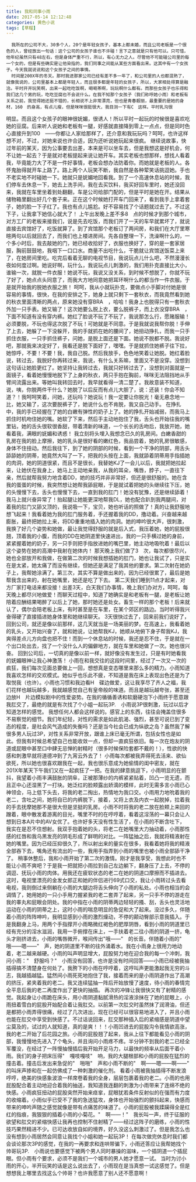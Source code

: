 ```yaml
---
title: 我和同事小雨
date: 2017-05-14 12:12:48
categories: 黄色小说
tags: [草榴]
---
```

      我所在的公司不大，30多个人，20个是年轻女孩子，基本上都未婚，而且公司老板是一个很色的人，曾经放出一句话：这个公司的女孩子谁也不许碰！言下之意就是只有他可以。只可惜，他年纪虽然只有48左右，但是身体严重不行，所以，有心无力之人。尽管他不可能碰公司里的每一个女的，但是有些确实是让他染指的，我们同事之间能从某些方面看出来。这其中有一个女孩子。今天我就说说和这个女孩子之间的事情。
      时间是200X年的冬天。那时我进那家公司已经有差不多一年了，和公司里的人也都混熟了，就像我说的，公司里基本上都是年轻人，而且很多都是年轻的女孩子，所以，大家相处得算是融洽。平时开开玩笑啊，出来一起吃吃饭啊，喝喝茶啊，玩玩啊什么都有。而那些女孩子也乐得和我们这几个男的玩，吃吃豆腐也不会说什么。在我不知那个女孩子（我们称呼她小雨）和老板有关系之前，我觉得她还挺不错的，长相说不上非常漂亮，但也是青春靓丽，最重要的是她的身材，160　的身高，有点儿瘦，但是咪咪很挺很大，我目测一下有C　这样。平时乳沟很
明显。而且这个女孩子的眼神很妩媚，很诱人！所以平时一起玩的时候很是喜欢吃她的豆腐。后来听人说她和老板有一腿，好感就直接降到零上一点点，但是同时色心直接升到100　——你都让人家给那样了，还介意和我玩玩吗？呵呵，也许这样想不对，不过，对她来说也许合适，因为还听说她玩起来很疯。
      继续说故事，快过年前的某天，因为公事要去出差，本来是可以坐车去，但是我想这是好机会，何不让她一起去？于是就对老板提起来说让她开车。其实老板也想那样，想找人看着我，毕竟能力大了不是一件好事情，老板会想办法防着你。而她就是老板的人。各怀鬼胎得就开车上路了。路上两个人玩笑不断，我自然是各种荤笑话挑逗她。手也不老实地不时碰她一下。她就只是妩媚地回看我。到了一个高速休息站的时候，我们停车去休息一下，她去上洗手间，我在去买饮料，我买好回车里时，她还没回来，我就在车里坐着到处翻翻，车是公司给部门配的，但是平时是她在开。结果从储物箱里翻出好几个套子来。正在这个时候她打开车门回来了，看到我手上拿着套子，她的脸一下子红了。我也有点儿尴尬。好不容易找了个话题就过去了。不过这下子，让我拿下她信心就大了！
        上午出发晚上差不多8　点的时候才到那个城市，对方工厂的老板来接我们，说是先去吃饭，而我们开了一天的车早就累坏了，就说直接去宾馆好了，吃饭就算了。到了宾馆那个老板订了两间房，和我们在大厅里寒暄两句以后就回去了，而我们也上楼进房间。先各自整理一下，洗澡啊什么的，一个多小时后，我去敲她的门，她已经收拾好了，衣服也换好了，穿的是一套家居服，胸前鼓鼓地，我咽下一口口水。商量不出吃什么，干脆就让宾馆送饭菜上来了，在她房间里吃。吃完后看着无聊的电视节目，我说玩点儿什么吧，不然漫漫长夜如何度过啊。她说好啊，玩什么，我说玩点儿刺激的，我们用扑克直接比大小，谁输一次，就脱一件衣服！她说不玩，我说又没关系，到时候不想脱了，你就不玩了好了，她点点头同意了，而我大方地同意她把耳环啊什么的都当作一件衣服。于是就开始我的脱她衣服之旅！
          呵呵，我从小就玩扑克，要做点小手脚对付她是很容易的事情，很快，在我的安排之下，她身上就只剩下一套秋衣，而我竟然看到她的秋衣里面清晰的两点，原来她没有穿BRA　，哈哈！我身上也脱得只有一套秋衣外加一只手表。她又输了！这次她要么脱上衣，要么脱裤子，而上衣没穿BRA　，下面不知道有没有穿内裤。她红了脸说不玩了不玩了，我说那怎么行，愿赌服输！必须要脱，不玩也得这次脱了不玩！可她就是不同意。于是我就说我帮你脱！手伸了上去，她躲了一下没躲开，我的手就抓在她的腰间了，她扭动挣扎，而我一只手抓住衣服，一只手抓住裤子，问她，是脱上面还是下面。她说不脱都不脱。我说好吧，那就我来决定好了，我看还是脱下面好了，嘿嘿。于是就抓住她裤子往下拉，她惊呼，不要！不要！我，我自己脱。然后我放手，色色地笑着让她脱。她红着脸说，转过去，我脱好你再转过来，我说，有什么关系嘛，里面又不是没穿。没想到这句话让她脸更红了。她坚持让我转过去，我就只好转过去了，没想到对面就是一面镜子，看着她慢慢地脱下了上身的秋衣，两只手抱在胸前，咪咪无法阻挡地从手臂间流露出来。等她叫我转回去时，我早就看得一清二楚了。我故意装不知道，说，咦，你脱两件干什么？她脱了以后反而有点儿大胆了，说：还装！你会不知道？！我呵呵笑着，问她，还玩吗？她说玩！我一定要让你脱光！毫无悬念地一比，她又输了，这次要脱裤子了，她说什么也不肯脱，我又自己动手。
      在挣扎中，我的手已经握在了她的白嫩有弹性的奶子上了。她的挣扎开始减弱，而我马上抓住时机吻住她的嘴。她软了下来，然后手主动地抱住了我，舌头也开始往我的嘴里钻，她的舌头很软很香甜，带着清新的味道，一个长长的舌吻后，我放开她，她看着我，满眼的妩媚和诱惑！
        我立刻将头埋入我想念已久的乳房间。白嫩香甜的乳房在我的脸上摩擦，她的乳头是很好看的嫩红色，我品尝着，她的乳房很敏感，身体不住扭动。然后我往下，到了她的阴部的时候，看到一个干净的阴部，用舌头舔舔她的阴蒂，她竟然大叫了一下，把我的头按在上面，我就舔着阴蒂用手指插她的肉洞，她的阴道很紧，而且不是很长，我替她KJ了一会儿以后，我就把她拉起来，让她伏在我身上，她马上主动地亲我，从我的耳朵，嘴唇，脖子，一直往下亲，然后就帮我努力地含着DD，她的技巧并非非常好，但还是很舒服的。她在含我的蛋蛋的时候，我突然想让她帮我舔屁眼，于是就试着把她的头继续往下压，她的头慢慢下去，舌头也慢慢下去，一直到我的肛门！她没有犹豫，还是继续舔着！我马上就兴奋异常了！抬起腿让她能更深地帮我DL，她也配合趴到我两腿间，对着我的肛门又舔又顶的，我说吸一下，宝贝，她也听话的照做了！真的让我舒服地想飞起来！我看着她为我的肛门服务着，手还握着我的DD，撸动着。兴奋越来越膨胀，最终把她拉上来，将DD重重地插入她的肉洞。她的呻吟很大声，很刺激，我换了好几个姿势和她做，最让我觉得舒服的就是后入式，我压着她，她的屁股很翘，顶着我的小腹，而我的DD在她阴道里快速进出，我的一只手横过她的身前，紧紧握着她的奶子，另一只手则把手指放进她的嘴巴里，她主动地吸吮着！最后以这个姿势在她的高潮中我射在她体内！
      那天晚上我们做了3　次，每次都很尽兴，她也全部放开和我做，在做第二次的时候我想插她的肛门，她也让我试了，只是实在是太紧，她太痛了而没有继续，但她还是满足了我其他的要求。第二次射在她奶子上，我帮她涂满了。第三次，其实不算是做出来的，因为已经很累了，最后是她帮我含出来的，射在她嘴里，她还是吃了下去。
        第二天我们睡到11点才起来，对方厂家打电话来都没接！出差3天，白天我们办事情，晚上我们办对方，呵呵，每天晚上都尽兴地做爱！而聊天过程中，知道了她确实是和老板有一腿，是老板让她陪着应酬结果喝醉了以后上了她，那时她还是处女。畜生一样的那个老板！后来就认了，偶尔会陪老板上床，有时甚至是在车里，在某个郊区的路边。当时听得我兴奋得硬了直接插进她身体里和她继续聊天。
        3天很快过去了，回来前我们说好了，回到公司，就还是像以前那样，这几天就当是一场美丽的梦。在高速上，我看着她的乳头，又开始兴奋了，就和她说，让她帮我KJ，她顺从地俯下身子帮我KJ，我爽得差点儿方向盘也把不住！而到一个休息站的时候，我还是忍不住，于是就在一个出口处出去，找了一个没什么人的偏僻地方，就在车里和她做了一次。她也很兴奋。
        回到公司后，一切真的是像以前一样，就好像没有发生过，只是有时她看我的妩媚眼神让我心神激荡！
        小雨在和我交往的这段时间里，经过了一次又一次的疯狂，我们每次见面总要做上一回，想想真是变态哪里来那么多的精力。小雨知道我喜欢怎样的交欢模式。她似乎也乐此不疲，不知道是我在床上表现出色还是为了取悦我（也许）。小雨也习惯和我边看H　碟边做爱，这让我享尽了齐人之福，我们花样也越玩越多，我就越感觉自己有皇帝般的味道。而且是越玩越夸张，甚至还边放H　片边模拟剧中的性爱姿势。在我的循循善诱和软磨硬泡下小雨终于愿意跟我肛交了，最绝的就是有次找了个小姐一起玩3P.　小雨说3P很刺激，玩过以后才知道怎样的感觉。
    我想任何人都会这样说的。感官上的东西，往往会掩盖住很多不易察觉的细节。我们年纪轻，对性的需求是如此肌渴、强烈，甚至可说已到了变态的程度，是社会风气造成的失衡吗？还是当今社会已成为纵欲之岛？虽然我了解很多男人玩过3P，对性关系非常开放，跟谁上床已毫无所谓，包括女性也是如此。但我有时候总希望自己也能收敛一点，但却一直疯狂依旧。每一次在炮友的阴道或屁眼中甚至口中肆无忌惮的射精时（很多时候保险套都不戴的！），性欲的快感和刺激早就将道德冲到了九宵云外去了！
        小雨每次都被我弄得死去活来、欲仙欲死，所以她也很喜欢跟我在一起，我也很乐意成为她偷情的闺中密友，就在201X年某天下午我们又在一起疯狂了一把。在我的肆意挑逗下，小雨明显的在颤抖，我望着小雨丰满鼓胀的阴阜，正被那薄纱的内裤紧紧贴着，凹凸一览无遗，而且正中心还湿黑了一打块。她泛红的脸颊露出娇滴的模样，此时无需多言小雨已心神领会，马上低下头去，将我的老二掏出，热情地为我口交。小雨用力地吮着我的老二，含吐之间，她将自已的内裤脱下，接着，又将上衣及内衣一起脱掉，拉着我的手去抚摩她那不是很大但是坚挺的乳房。小雨不时将我的老二放在脸颊上来回的蹭着，眼中散发着游离的目光，嘴里不时的在哼哼着，看着这淫荡的一幕只会让人想到日本A片中的AV女优了。也许好多天没有性生活了，在小雨的不断含吐下，我实在是忍不住想射。我双手抱着她的头，将老二在她嘴里大力抽动着，小雨那性感的红唇和我乌黑发亮的阴毛形成了鲜明的对比。一阵猛抽之后，我就将精液射在她的嘴里。因为已经压抑很久了，所以射出来的量实在很多，我看着她将我的精液全部吞下去，嘴角还有流出的一些，我用手指弄到小雨的嘴里也被小雨全部舔干净了。
          稍事休整后，我和小雨开始了第二次的激情。刚才是我享受，我想此时也不能让小雨不爽吧？于是我一把就把小雨拉到自己左边躺下，翻身压了上去，不停的调逗、抚玩小雨的肉体。用我还在疲软状态的老二在她的阴道口摩擦而不插进去。这时，电视里漂亮的金发女郎正和她的伴侣进行69式口交，我让小雨转过头去看电视，我则倒过来侧躺在小雨的大腿边将舌头伸向了小雨的私处。小雨也相当的会调情了，她用她的一只小手用力握紧我的老二套弄了起来，另一只手不停的游走在我的睾丸和屁眼会阴处。我的中指在小雨的阴蒂两边轻轻的搔、刮，舌头也灵活地运动在小雨的阴蒂之上，这时小雨的喘息明显的急促和大了起来。没过多久，伴随着小雨的阵阵呻吟，我明显感到小雨的激烈燥动，不停的颠动臀部示意我插入。于是我翻身上马，用两个手指撑开小雨略微红褐色的肥厚阴唇，看到小雨的阴道里已经有充分的淫水滋润，我用一手俯撑在床上，一手扶着老二往小雨的阴道一挤，龟头才刚挤进去，小雨的嘴唇微开，喉间传出"哦——"　的长音。伴随着小雨的"　哦——嗯——"　声，她的阴道里不断的往外涌着水。我在小雨身上很用力地动着，老二越来越硬。小雨的叫声明显增大，屁股努力地在迎合我的每一个冲刺，我问小雨："　舒服吗？"　小雨没有回答，也许是没有时间回答——小雨已经被我抽插得搞不清楚身在何处了。我胯下的小雨在哼哼着，这哼叫声更能激起我无穷的斗志，我越插越猛。猛然间小雨死死地抱住了我，接着而来的是小雨阴道作出了高潮的挤压，紧夹着我的老二。我又连续猛抽一阵后开始放慢了速度，待小雨的春情完全平息后我的老二再度作出了更快的抽插。
再次的冲锋让我很快又有了射精的感觉。我起身让小雨跪在床头，用小雨阴道黏腻滑热的淫液涂抹在了她的屁眼上，小雨扭着雪白的屁股开始配合着让我肛交。以前第一次肛交时虽然抹了润滑油，但还是都把小雨弄得很痛，经过了几次进出，现在已经可以很容易地进入了，并且小雨也能在肛交中享受到快感了。不过话说回来，肛交那种插入后的紧缩感是阴道中望尘莫及的，试过的人就知道，真的是爽！！！小雨凹进去的屁股沟令我情欲高涨，我的老二开始了后花园之旅。小雨的屁股翘了起来，我从上往下都能看见小雨的阴部，我慢慢地先进入了个龟头，并且询问小雨疼不疼。半分钟不到我的老二已经全军覆没，在经过了一阵慢抽慢插后我开始开足马力，以最快的频率从后面干着小雨。我们的身子把床压得"　嘎吱嘎吱"　响，我的大腿根部和小雨的屁股在猛烈的撞击着。撞击后发出来急促的"　啪啪"　声和小雨不断的"　啊——嗯——啊——"　的叫床声掺和在一起仿佛成了一种刺激的催化剂。
      看着小雨被我抽插得不断发浪哼哼，绝美的快感象波浪一样席卷着我的全身，层层包裹着我的老二。小雨的也用屁股配合着主动地迎合着我的抽送，我知道我连翻的刺激为小雨带来了连绵不绝的快感。小雨疯狂扭动的屁股突然开始来痉挛，屁眼犹若条件反射似的在强而有力度的收缩着。小雨似乎已受不了我的急送猛攻，身体也开始强烈的颤抖起来，快感而带来的呻吟声随之感觉就像是带有点痛苦的味道了。小雨的屁股被我蹂躏得全是红红的指痕，我狠狠的插着小雨的小菊花。"　啊——！"　我长叫一声，终于征服的欲望和肛交的紧缩快感让我再也控制不住射精了——经过这阵子的磨练，小雨的性技巧果然精进不少。已可达收放自如的境界，好久没这么刺激过了。但是我怎么也没有想到小雨居然会同意让我找个小姐和她一起玩3P！
        在每次做完休息时我们都会谈论那次3P的感觉，在我的一再要求和连哄带骗下，小雨还答应让我帮她找个帅哥玩3P.　小雨说也要感觉下被两个男人同时暴操的滋味，一个插阴道一个插屁眼。但小雨有个要求，必须不是我们一个城市的男人她才愿意一试。
        当时为讨小雨的开心，半开玩笑的话是这么说出去了，小雨现在是当真想一试这感觉了。但是想想我上哪里去找这么个帅哥？也许我愿意了别人还不愿意啊！